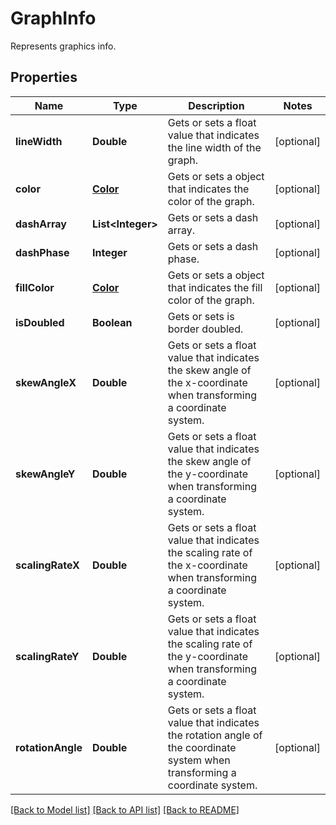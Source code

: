 ﻿
# GraphInfo
Represents graphics info.

## Properties
Name | Type | Description | Notes
------------ | ------------- | ------------- | -------------
**lineWidth** | **Double** | Gets or sets a float value that indicates the line width of the graph. | [optional]
**color** | [**Color**](Color.md) | Gets or sets a object that indicates the color of the graph. | [optional]
**dashArray** | **List&lt;Integer&gt;** | Gets or sets a dash array. | [optional]
**dashPhase** | **Integer** | Gets or sets a dash phase. | [optional]
**fillColor** | [**Color**](Color.md) | Gets or sets a object that indicates the fill color of the graph. | [optional]
**isDoubled** | **Boolean** | Gets or sets is border doubled. | [optional]
**skewAngleX** | **Double** | Gets or sets a float value that indicates the skew angle of the x-coordinate when transforming a coordinate system. | [optional]
**skewAngleY** | **Double** | Gets or sets a float value that indicates the skew angle of the y-coordinate when transforming a coordinate system. | [optional]
**scalingRateX** | **Double** | Gets or sets a float value that indicates the scaling rate of the x-coordinate when transforming a coordinate system. | [optional]
**scalingRateY** | **Double** | Gets or sets a float value that indicates the scaling rate of the y-coordinate when transforming a coordinate system. | [optional]
**rotationAngle** | **Double** | Gets or sets a float value that indicates the rotation angle of the coordinate system when transforming a coordinate system. | [optional]


[[Back to Model list]](../README.md#documentation-for-models) [[Back to API list]](../README.md#documentation-for-api-endpoints) [[Back to README]](../README.md)


